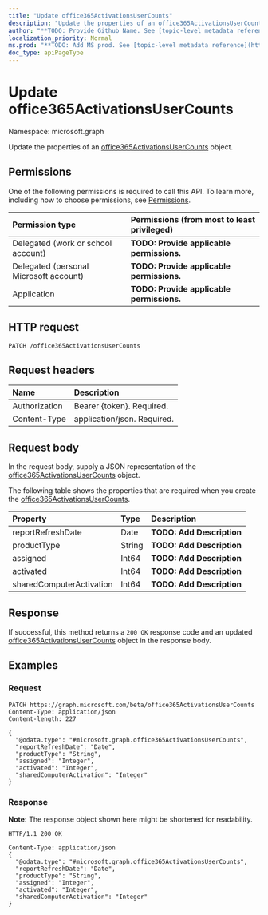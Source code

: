 ```yaml
---
title: "Update office365ActivationsUserCounts"
description: "Update the properties of an office365ActivationsUserCounts object."
author: "**TODO: Provide Github Name. See [topic-level metadata reference](https://msgo.azurewebsites.net/add/document/guidelines/metadata.html#topic-level-metadata)**"
localization_priority: Normal
ms.prod: "**TODO: Add MS prod. See [topic-level metadata reference](https://msgo.azurewebsites.net/add/document/guidelines/metadata.html#topic-level-metadata)**"
doc_type: apiPageType
---
```


# Update office365ActivationsUserCounts
Namespace: microsoft.graph

Update the properties of an [office365ActivationsUserCounts](../resources/office365activationsusercounts.md) object.

## Permissions
One of the following permissions is required to call this API. To learn more, including how to choose permissions, see [Permissions](/graph/permissions-reference).

|Permission type|Permissions (from most to least privileged)|
|:---|:---|
|Delegated (work or school account)|**TODO: Provide applicable permissions.**|
|Delegated (personal Microsoft account)|**TODO: Provide applicable permissions.**|
|Application|**TODO: Provide applicable permissions.**|

## HTTP request

<!-- {
  "blockType": "ignored"
}
-->
``` http
PATCH /office365ActivationsUserCounts
```

## Request headers
|Name|Description|
|:---|:---|
|Authorization|Bearer {token}. Required.|
|Content-Type|application/json. Required.|

## Request body
In the request body, supply a JSON representation of the [office365ActivationsUserCounts](../resources/office365activationsusercounts.md) object.

The following table shows the properties that are required when you create the [office365ActivationsUserCounts](../resources/office365activationsusercounts.md).

|Property|Type|Description|
|:---|:---|:---|
|reportRefreshDate|Date|**TODO: Add Description**|
|productType|String|**TODO: Add Description**|
|assigned|Int64|**TODO: Add Description**|
|activated|Int64|**TODO: Add Description**|
|sharedComputerActivation|Int64|**TODO: Add Description**|



## Response

If successful, this method returns a `200 OK` response code and an updated [office365ActivationsUserCounts](../resources/office365activationsusercounts.md) object in the response body.

## Examples

### Request
<!-- {
  "blockType": "request",
  "name": "update_office365activationsusercounts"
}
-->
``` http
PATCH https://graph.microsoft.com/beta/office365ActivationsUserCounts
Content-Type: application/json
Content-length: 227

{
  "@odata.type": "#microsoft.graph.office365ActivationsUserCounts",
  "reportRefreshDate": "Date",
  "productType": "String",
  "assigned": "Integer",
  "activated": "Integer",
  "sharedComputerActivation": "Integer"
}
```


### Response
**Note:** The response object shown here might be shortened for readability.
<!-- {
  "blockType": "response",
  "truncated": true
}
-->
``` http
HTTP/1.1 200 OK

Content-Type: application/json
{
  "@odata.type": "#microsoft.graph.office365ActivationsUserCounts",
  "reportRefreshDate": "Date",
  "productType": "String",
  "assigned": "Integer",
  "activated": "Integer",
  "sharedComputerActivation": "Integer"
}
```

